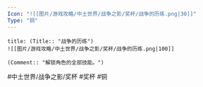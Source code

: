 ```yaml
---
Icon: "![[图片/游戏攻略/中土世界/战争之影/奖杯/战争的历练.png|30]]"
Type: "铜"
---
```

```ad-common-bronze-trophy
title: (Title:: "战争的历练")
![[图片/游戏攻略/中土世界/战争之影/奖杯/战争的历练.png|100]]

(Comment:: "解锁角色的全部技能。")
```

#中土世界/战争之影/奖杯 #奖杯 #铜
